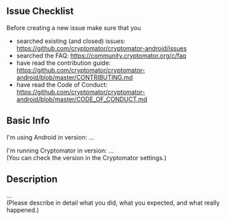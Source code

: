 ## Issue Checklist

Before creating a new issue make sure that you
- searched existing (and closed) issues: https://github.com/cryptomator/cryptomator-android/issues
- searched the FAQ: https://community.cryptomator.org/c/faq
- have read the contribution guide: https://github.com/cryptomator/cryptomator-android/blob/master/CONTRIBUTING.md
- have read the Code of Conduct: https://github.com/cryptomator/cryptomator-android/blob/master/CODE_OF_CONDUCT.md

## Basic Info

I'm using Android in version: …

I'm running Cryptomator in version: …  
(You can check the version in the Cryptomator settings.)

## Description

…  
(Please describe in detail what you did, what you expected, and what really happened.)
